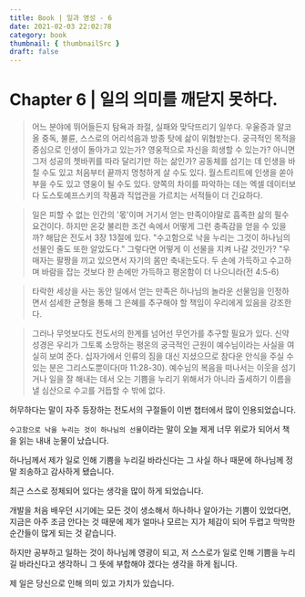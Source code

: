```yaml
---
title: Book | 일과 영성 - 6
date: 2021-02-03 22:02:78
category: book
thumbnail: { thumbnailSrc }
draft: false
---
```


# Chapter 6 | 일의 의미를 깨닫지 못하다.

> 어느 분야에 뛰어들든지 탐욕과 좌절, 실패와 맞닥뜨리기 일쑤다. 우울증과 알코올 중독, 불륜, 스스로의 어리석음과 방종 탓에 삶이 위협받는다. 궁극적인 목적을 중심으로 인생이 돌아가고 있는가? 영웅적으로 자신을 희생할 수 있는가? 아니면 그저 성공의 쳇바퀴를 따라 달리기만 하는 삶인가? 공동체를 섬기는 데 인생을 바칠 수도 있고 처음부터 끝까지 멍청하게 살 수도 있다. 월스트리트에 인생을 쏟아부을 수도 있고 영웅이 될 수도 있다. 양쪽의 차이를 파악하는 데는 엑셀 데이터보다 도스토예프스키의 작품과 직업관을 가르치는 서적들이 더 긴요하다.

> 일은 피할 수 없는 인간의 '몫'이며 거기서 얻는 만족이야말로 흡족한 삶의 필수 요건이다. 하지만 온갖 불리한 조건 속에서 어떻게 그런 충족감을 얻을 수 있을까? 해답은 전도서 3장 13절에 있다. "수고함으로 낙을 누리는 그것이 하나님의 선물인 줄도 또한 알았도다." 그렇다면 어떻게 이 선물을 지켜 나갈 것인가? "우매자는 팔짱을 끼고 있으면서 자기의 몸만 축내는도다. 두 손에 가득하고 수고하며 바람을 잡는 것보다 한 손에만 가득하고 평온함이 더 나으니라(전 4:5-6)

> 타락한 세상을 사는 동안 일에서 얻는 만족은 하나님의 놀라운 선물임을 인정하면서 섬세한 균형을 통해 그 은혜를 추구해야 할 책임이 우리에게 있음을 강조한다.

> 그러나 무엇보다도 전도서의 한계를 넘어선 무언가를 추구할 필요가 있다. 신약성경은 우리가 그토록 소망하는 평온의 궁극적인 근원이 예수님이라는 사실을 여실히 보여 준다. 십자가에서 인류의 짐을 대신 지셨으므로 참다운 안식을 주실 수 있는 분은 그리스도뿐이다(마 11:28-30). 예수님의 복음을 떠나서는 이웃을 섬기거나 일을 잘 해내는 데서 오는 기쁨을 누리기 위해서가 아니라 출세하기 이름을 낼 심산으로 수고를 거듭할 수 밖에 없다.

허무하다는 말이 자주 등장하는 전도서의 구절들이 이번 챕터에서 많이 인용되었습니다.

`수고함으로 낙을 누리는 것이 하나님의 선물`이라는 말이 오늘 제게 너무 위로가 되어서 책을 읽는 내내 눈물이 났습니다.

하나님께서 제가 일로 인해 기쁨을 누리길 바라신다는 그 사실 하나 때문에 하나님께 정말 죄송하고 감사하게 됐습니다.

최근 스스로 정체되어 있다는 생각을 많이 하게 되었습니다.

개발을 처음 배우던 시기에는 모든 것이 생소해서 하나하나 알아가는 기쁨이 있었다면, 지금은 아주 조금 안다는 것 때문에 제가 얼마나 모르는 지가 체감이 되어 두렵고 막막한 순간들이 많게 되는 것 같습니다.

하지만 공부하고 일하는 것이 하나님께 영광이 되고, 저 스스로가 일로 인해 기쁨을 누리길 바라신다고 생각하니 그 뜻에 부합해야 겠다는 생각을 하게 됩니다.

제 일은 당신으로 인해 의미 있고 가치가 있습니다.
